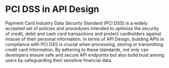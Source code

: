 # PCI DSS in API Design

Payment Card Industry Data Security Standard (PCI DSS) is a widely accepted set of policies and procedures intended to optimize the security of credit, debit and cash card transactions and protect cardholders against misuse of their personal information. In terms of API Design, building APIs in compliance with PCI DSS is crucial when processing, storing or transmitting credit card information. By adhering to these standards, not only can developers ensure safe and secure API endpoints but also build trust among users by safeguarding their sensitive financial data.